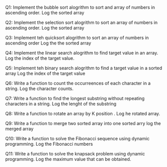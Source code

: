 Q1: Implement the bubble sort alogrithm to sort and array of numbers in ascending order. Log the sorted array

Q2: Implement the selection sort alogrithm to sort an array of numbers in ascending order. Log the sorted array

Q3: Implement teh quicksort alogrithm to sort an array of numbers in ascending order Log the the sorted array

Q4: Implement the linear search alogrithm to find target value in an array. Log the index of the target value.

Q5: Implement teh binary search alogrithm to find a target value in a sorted array Log the index of the target value

Q6: Write a function to count the occurreences of each character in a string. Log the character counts.

Q7: Write a function to find the longest substring without repeating characters in a string. Log the lenght of the substring

Q8: Write a function to rotate an array by K position . Log he rotated array.

Q9: Write a function to merge two sorted array into one sorted arry log the merged array

Q10: Write a function to solve the Fibonacci sequence using dynamic programming. Log the Fibonacci numbers

Q11: Write a function to solve the knapsack problem using dynamic programming. Log the maximum value that can be obtained.